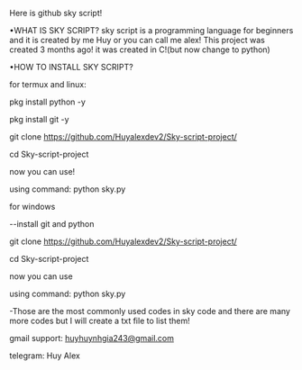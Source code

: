 Here is github sky script!

•WHAT IS SKY SCRIPT?
sky script is a programming language for beginners and it is created by me Huy or you can call me alex! This project was created 3 months ago! it was created in C!(but now change to python)

•HOW TO INSTALL SKY SCRIPT?

for termux and linux:

pkg install python -y

pkg install git -y

git clone https://github.com/Huyalexdev2/Sky-script-project/

cd Sky-script-project

now you can use!

using command: python sky.py <your sky script file>

for windows

--install git and python

git clone https://github.com/Huyalexdev2/Sky-script-project/

cd Sky-script-project

now you can use

using command: python sky.py <your sky script file>


-Those are the most commonly used codes in sky code and there are many more codes but I will create a txt file to list them!

gmail support: huyhuynhgia243@gmail.com 

telegram: Huy Alex
